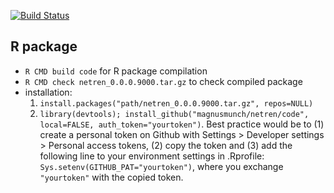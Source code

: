 [![Build Status](https://travis-ci.com/magnusmunch/netren.svg?token=5MrUgcz2TnCF4zpaKnRM&branch=master)](https://travis-ci.com/magnusmunch/netren)

## R package
* `R CMD build code` for R package compilation
* `R CMD check netren_0.0.0.9000.tar.gz` to check compiled package
* installation: 
  1. `install.packages("path/netren_0.0.0.9000.tar.gz", repos=NULL)` 
  2. `library(devtools); install_github("magnusmunch/netren/code", local=FALSE, auth_token="yourtoken")`. Best practice would be to (1) create a personal token on Github with Settings > Developer settings > Personal access tokens, (2) copy the token and (3) add the following line to your environment settings in .Rprofile: `Sys.setenv(GITHUB_PAT="yourtoken")`, where you exchange `"yourtoken"` with the copied token.
